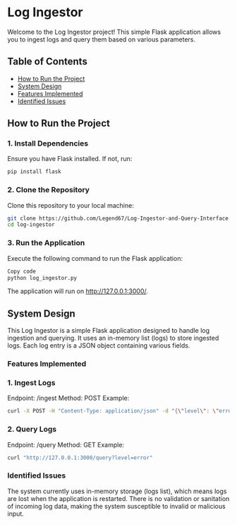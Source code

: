 # Log Ingestor

Welcome to the Log Ingestor project! This simple Flask application allows you to ingest logs and query them based on various parameters.

## Table of Contents

- [How to Run the Project](#how-to-run-the-project)
- [System Design](#system-design)
- [Features Implemented](#features-implemented)
- [Identified Issues](#identified-issues)

## How to Run the Project

### 1. Install Dependencies
Ensure you have Flask installed. If not, run:

```bash
pip install flask
```
### 2. Clone the Repository
Clone this repository to your local machine:

```bash
git clone https://github.com/Legend67/Log-Ingestor-and-Query-Interface.git
cd log-ingestor
```

### 3. Run the Application
Execute the following command to run the Flask application:

```bash
Copy code
python log_ingestor.py
```
The application will run on http://127.0.0.1:3000/.

## System Design
This Log Ingestor is a simple Flask application designed to handle log ingestion and querying. It uses an in-memory list (logs) to store ingested logs. Each log entry is a JSON object containing various fields.

### Features Implemented
### 1. Ingest Logs
Endpoint: /ingest
Method: POST
Example:
```bash
curl -X POST -H "Content-Type: application/json" -d "{\"level\": \"error\", \"message\": \"Failed to connect to DB\", \"resourceId\": \"server-1234\", \"timestamp\": \"2023-09-15T08:00:00Z\", \"traceId\": \"abc-xyz-123\", \"spanId\": \"span-456\", \"commit\": \"5e5342f\", \"metadata\": {\"parentResourceId\": \"server-0987\"}}" http://127.0.0.1:3000/ingest
```
### 2. Query Logs
Endpoint: /query
Method: GET
Example:
```bash
curl "http://127.0.0.1:3000/query?level=error"
```
### Identified Issues
The system currently uses in-memory storage (logs list), which means logs are lost when the application is restarted.
There is no validation or sanitation of incoming log data, making the system susceptible to invalid or malicious input.
